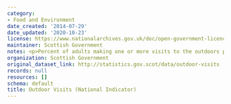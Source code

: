 ```yaml
---
category:
- Food and Environment
date_created: '2014-07-29'
date_updated: '2020-10-23'
license: https://www.nationalarchives.gov.uk/doc/open-government-licence/version/3/
maintainer: Scottish Government
notes: <p>Percent of adults making one or more visits to the outdoors per week</p>
organization: Scottish Government
original_dataset_link: http://statistics.gov.scot/data/outdoor-visits
records: null
resources: []
schema: default
title: Outdoor Visits (National Indicator)
---
```

